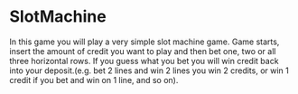 # SlotMachine

In this game you will play a very simple slot machine game.
Game starts, insert the amount of credit you want to play and then bet one, two or all three horizontal rows.
If you guess what you bet you will win credit back into your deposit.(e.g. bet 2 lines and win 2 lines you win 2 credits, or win 1 credit if you bet and win on 1 line, and so on).
